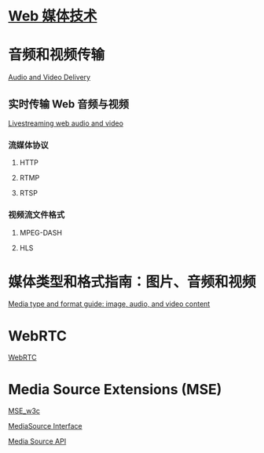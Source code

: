 # [Web 媒体技术](https://developer.mozilla.org/zh-CN/docs/Web/Media)

# 音频和视频传输

[Audio and Video Delivery](https://developer.mozilla.org/en-US/docs/Web/Media/Audio_and_video_delivery)

## 实时传输 Web 音频与视频

[Livestreaming web audio and video](https://developer.mozilla.org/en-US/docs/Web/Media/Audio_and_video_delivery/Live_streaming_web_audio_and_video)

### 流媒体协议

1. HTTP

2. RTMP

3. RTSP

### 视频流文件格式

1. MPEG-DASH

2. HLS

# 媒体类型和格式指南：图片、音频和视频

[Media type and format guide: image, audio, and video content](https://developer.mozilla.org/en-US/docs/Web/Media/Formats)

# WebRTC

[WebRTC](https://developer.mozilla.org/en-US/docs/Web/API/WebRTC_API)

# Media Source Extensions (MSE)

[MSE_w3c](https://w3c.github.io/media-source/)

[MediaSource Interface](https://developer.mozilla.org/en-US/docs/Web/API/MediaSource)

[Media Source API](https://developer.mozilla.org/en-US/docs/Web/API/Media_Source_Extensions_API)
